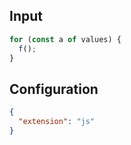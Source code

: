 
## Input
```javascript input
for (const a of values) {
  f();
}
```

## Configuration
```json configuration
{
  "extension": "js"
}
```
